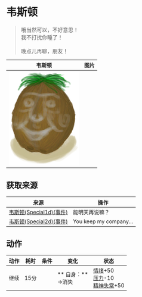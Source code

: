 # 韦斯顿  
> 哦当然可以，不好意思！<br>我不打扰你睡了！<br><br>晚点儿再聊，朋友！  
  
  韦斯顿  |   图片   
 ----  |  ----:   
   |  <img decoding="async" src="Sprite/Weston.png" href="a.md" style="max-width:300px;max-height:300px;">   
  
## 获取来源  
来源  |  操作  
----  |  ----  
[韦斯顿(Special1d)(事件)](Event_WestonSpecial1d.md)  |  能明天再说嘛？  
[韦斯顿(Special2d)(事件)](Event_WestonSpecial2d.md)  |  You keep my company...  
## 动作  
动作  |  耗时  |  条件  |  变化  |  状态  
----  |  ----  |  ----  |  ----  |  ----  
继续<br>  |  15分  |    |  ** 自身：**<br>→消失  |  [情绪](Morale.md)+50<br>[压力](Stress.md)-10<br>[精神失常](MindState.md)+50  


<script>document.title="韦斯顿 - 卡牌生存百科 Card Survival Wiki";</script>